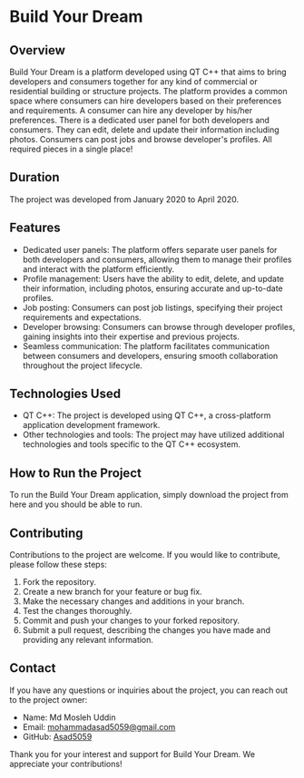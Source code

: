 # Build Your Dream

## Overview
Build Your Dream is a platform developed using QT C++ that aims to bring developers and consumers together for any kind of commercial or residential building or structure projects. The platform provides a common space where consumers can hire developers based on their preferences and requirements. A consumer can hire any developer by his/her preferences. There is a dedicated user panel for both developers and consumers. They can edit, delete and update their information including photos. Consumers can post jobs and browse developer's profiles. All required pieces in a single place!

## Duration
The project was developed from January 2020 to April 2020.

## Features
- Dedicated user panels: The platform offers separate user panels for both developers and consumers, allowing them to manage their profiles and interact with the platform efficiently.
- Profile management: Users have the ability to edit, delete, and update their information, including photos, ensuring accurate and up-to-date profiles.
- Job posting: Consumers can post job listings, specifying their project requirements and expectations.
- Developer browsing: Consumers can browse through developer profiles, gaining insights into their expertise and previous projects.
- Seamless communication: The platform facilitates communication between consumers and developers, ensuring smooth collaboration throughout the project lifecycle.

## Technologies Used
- QT C++: The project is developed using QT C++, a cross-platform application development framework.
- Other technologies and tools: The project may have utilized additional technologies and tools specific to the QT C++ ecosystem.

## How to Run the Project
To run the Build Your Dream application, simply download the project from here and you should be able to run.

## Contributing
Contributions to the project are welcome. If you would like to contribute, please follow these steps:
1. Fork the repository.
2. Create a new branch for your feature or bug fix.
3. Make the necessary changes and additions in your branch.
4. Test the changes thoroughly.
5. Commit and push your changes to your forked repository.
6. Submit a pull request, describing the changes you have made and providing any relevant information.

## Contact
If you have any questions or inquiries about the project, you can reach out to the project owner:

- Name: Md Mosleh Uddin
- Email: mohammadasad5059@gmail.com
- GitHub: [Asad5059](https://github.com/asad5059)

Thank you for your interest and support for Build Your Dream. We appreciate your contributions!
